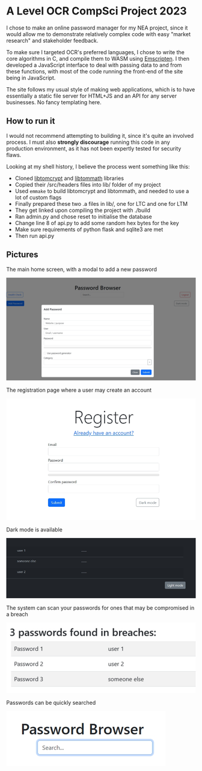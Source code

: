 # A Level OCR CompSci Project 2023

I chose to make an online password manager for my NEA project, since it would allow me to demonstrate relatively complex code with easy "market research" and stakeholder feedback.

To make sure I targeted OCR's preferred languages, I chose to write the core algorithms in C, and compile them to WASM using [Emscripten](https://emscripten.org/).
I then developed a JavaScript interface to deal with passing data to and from these functions, with most of the code running the front-end of the site being in JavaScript.

The site follows my usual style of making web applications, which is to have essentially a static file server for HTML+JS and an API for any server businesses. No fancy templating here.

## How to run it

I would not recommend attempting to building it, since it's quite an involved process. I must also **strongly discourage** running this code in any production environment, as it has not been expertly tested for security flaws.

Looking at my shell history, I believe the process went something like this:

- Cloned [libtomcrypt](https://github.com/libtom/libtomcrypt) and [libtommath](https://github.com/libtom/libtommath) libraries
- Copied their /src/headers files into lib/ folder of my project
- Used `emmake` to build libtomcrypt and libtommath, and needed to use a lot of custom flags
- Finally prepared these two .a files in lib/, one for LTC and one for LTM
- They get linked upon compiling the project with ./build
- Ran admin.py and chose reset to initialise the database
- Change line 8 of api.py to add some random hex bytes for the key
- Make sure requirements of python flask and sqlite3 are met
- Then run api.py

## Pictures

The main home screen, with a modal to add a new password

![Main home screen](pics/main.jpg)

The registration page where a user may create an account

![Register page](pics/register.jpg)

Dark mode is available

![Dark mode demonstration](pics/dark.jpg)

The system can scan your passwords for ones that may be compromised in a breach

![Password health check function](pics/breach.jpg)

Passwords can be quickly searched

![Search box](pics/search.jpg)
